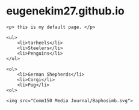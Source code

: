 # eugenekim27.github.io

<!DOCTYPE html>

<html>

<head>
    <title>May 20, 2020</title>

</head>

<body>

    <p> this is my default page. </p>

    <ul> 
        <li>tarheels</li>
        <li>Steelers</li>
        <li>Penguins</li>
    </ul>

    <ol>
        <li>German Shepherds</li>
        <li>Corgi</li>
        <li>Pug</li>
    <ol>

    <img src="Comm150 Media Journal/Baphosimb.svg">

</body>

</html>
